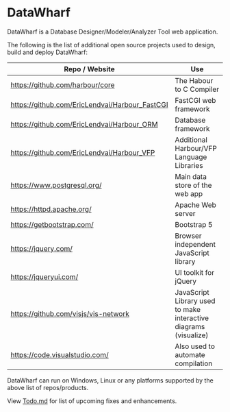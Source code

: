 # DataWharf
DataWharf is a Database Designer/Modeler/Analyzer Tool web application.  
  
The following is the list of additional open source projects used to design, build and deploy DataWharf:

| Repo / Website  | Use |
| ------------- | ------------- |
| https://github.com/harbour/core                | The Habour to C Compiler |
| https://github.com/EricLendvai/Harbour_FastCGI | FastCGI web framework |
| https://github.com/EricLendvai/Harbour_ORM     | Database framework |
| https://github.com/EricLendvai/Harbour_VFP     | Additional Harbour/VFP Language Libraries |
| https://www.postgresql.org/                    | Main data store of the web app |
| https://httpd.apache.org/                      | Apache Web server |
| https://getbootstrap.com/                      | Bootstrap 5 |
| https://jquery.com/                            | Browser independent JavaScript library |
| https://jqueryui.com/                          | UI toolkit for jQuery |
| https://github.com/visjs/vis-network           | JavaScript Library used to make interactive diagrams (visualize) |
| https://code.visualstudio.com/                 | Also used to automate compilation |

DataWharf can run on Windows, Linux or any platforms supported by the above list of repos/products.

View [Todo.md](Todo.md) for list of upcoming fixes and enhancements.

